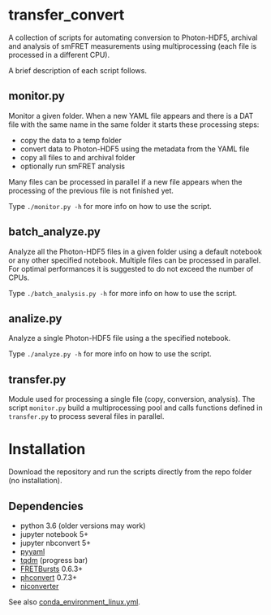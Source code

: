 # transfer_convert

A collection of scripts for automating conversion to Photon-HDF5, 
archival and analysis of smFRET measurements using multiprocessing (each file
is processed in a different CPU).

A brief description of each script follows.

## monitor.py

Monitor a given folder. When a new YAML file appears and there is a DAT file with the same
name in the same folder it starts these processing steps:

- copy the data to a temp folder
- convert data to Photon-HDF5 using the metadata from the YAML file
- copy all files to and archival folder
- optionally run smFRET analysis

Many files can be processed in parallel if a new file appears when the processing
of the previous file is not finished yet.

Type `./monitor.py -h` for more info on how to use the script.

## batch_analyze.py

Analyze all the Photon-HDF5 files in a given folder using a default notebook
or any other specified notebook. Multiple files can be processed in parallel.
For optimal performances it is suggested to do not exceed the number of CPUs.

Type `./batch_analysis.py -h` for more info on how to use the script.

## analize.py

Analyze a single Photon-HDF5 file using a the specified notebook. 

Type `./analyze.py -h` for more info on how to use the script.


## transfer.py

Module used for processing a single file (copy, conversion, analysis).
The script `monitor.py` build a multiprocessing pool and calls functions 
defined in `transfer.py` to process several files in parallel. 

# Installation

Download the repository and run the scripts directly from the repo folder
(no installation).

## Dependencies

- python 3.6 (older versions may work)
- jupyter notebook 5+
- jupyter nbconvert 5+
- [pyyaml](http://pyyaml.org/)
- [tqdm](https://github.com/tqdm/tqdm) (progress bar)
- [FRETBursts](http://tritemio.github.io/FRETBursts/) 0.6.3+
- [phconvert](https://photon-hdf5.github.io/phconvert/) 0.7.3+
- [niconverter](https://github.com/tritemio/niconverter/tree/master)

See also [conda_environment_linux.yml](https://github.com/tritemio/transfer_convert/blob/master/conda_environment_linux.yml).
